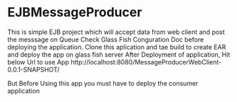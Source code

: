 # EJBMessageProducer
This  is simple EJB project which will accept data from web client and post the messsage on Queue
Check Glass Fish Conguration Doc before deploying the application.
Clone this aplication and tae build to create EAR and deploy the app on glass fish server
After Deployment of application, Hit below Url to use App
http://localhost:8080/MessageProducerWebClient-0.0.1-SNAPSHOT/

But Before Using this app you must have to deploy the consumer application
